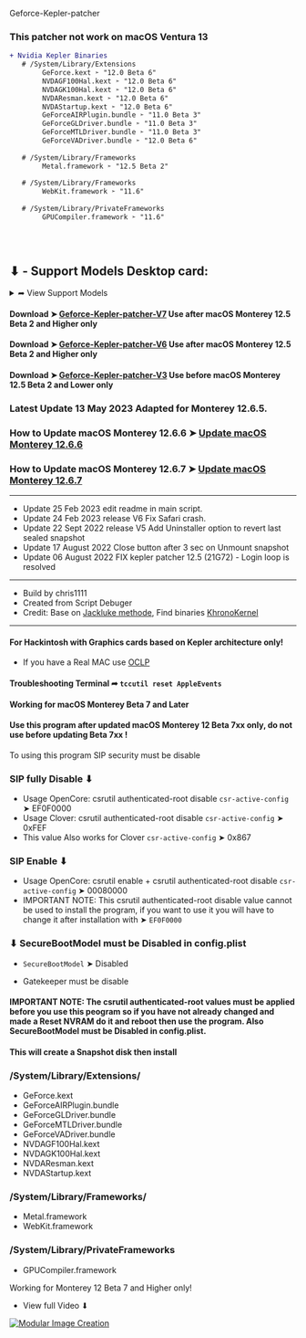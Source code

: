 Geforce-Kepler-patcher

### This patcher not work on macOS Ventura 13


```diff
+ Nvidia Kepler Binaries
   # /System/Library/Extensions
        GeForce.kext ➣ "12.0 Beta 6"
        NVDAGF100Hal.kext ➣ "12.0 Beta 6"
        NVDAGK100Hal.kext ➣ "12.0 Beta 6"
        NVDAResman.kext ➣ "12.0 Beta 6"
        NVDAStartup.kext ➣ "12.0 Beta 6"
        GeForceAIRPlugin.bundle ➣ "11.0 Beta 3"
        GeForceGLDriver.bundle ➣ "11.0 Beta 3"
        GeForceMTLDriver.bundle ➣ "11.0 Beta 3"
        GeForceVADriver.bundle ➣ "12.0 Beta 6"
     
   # /System/Library/Frameworks
        Metal.framework ➣ "12.5 Beta 2"
        
   # /System/Library/Frameworks
        WebKit.framework ➣ "11.6"
        
   # /System/Library/PrivateFrameworks
        GPUCompiler.framework ➣ "11.6"
   
        
        

```

## ⬇︎ - Support Models Desktop card:
<details> 
  <summary>➦ View Support Models</summary>

### NVIDIA GeForce GTX TITAN Z
### NVIDIA GeForce GTX TITAN Black
### NVIDIA GeForce GTX 780
### NVIDIA GeForce GTX 770
### NVIDIA GeForce GTX 760 Ti
### NVIDIA GeForce GTX 760
### NVIDIA GeForce GTX 760 (192-bit)
### NVIDIA GeForce GTX 760 Ti OEM
### NVIDIA GeForce GT 740
### NVIDIA GeForce GT 730
### NVIDIA GeForce GT 720
### NVIDIA GeForce GT 710
### NVIDIA GeForce GTX 690
### NVIDIA GeForce GTX 660
### NVIDIA GeForce GTX 650 Ti Boost
### NVIDIA GeForce GTX 650 Ti
### NVIDIA GeForce GTX 650
### NVIDIA GeForce GTX 645
### NVIDIA GeForce GT 640
### NVIDIA GeForce GT 635
### NVIDIA GeForce GT 630

</details>

#### Download ➤ [Geforce-Kepler-patcher-V7](https://github.com/chris1111/Geforce-Kepler-patcher/releases/tag/V7) Use after macOS Monterey 12.5 Beta 2 and Higher only
#### Download ➤ [Geforce-Kepler-patcher-V6](https://github.com/chris1111/Geforce-Kepler-patcher/releases/tag/V6) Use after macOS Monterey 12.5 Beta 2 and Higher only
#### Download ➤ [Geforce-Kepler-patcher-V3](https://github.com/chris1111/Geforce-Kepler-patcher/releases/tag/V3) Use before macOS Monterey 12.5 Beta 2 and Lower only 

### Latest Update 13 May 2023 Adapted for Monterey 12.6.5.
### How to Update macOS Monterey 12.6.6 ➤ [Update macOS Monterey 12.6.6](https://github.com/chris1111/Geforce-Kepler-patcher/blob/Master/Update%2012.6.6.md)
### How to Update macOS Monterey 12.6.7 ➤ [Update macOS Monterey 12.6.7](https://github.com/chris1111/Geforce-Kepler-patcher/blob/Master/Update%2012.6.7.md)
------------------------------------------------------------------------

- Update 25 Feb 2023 edit readme in main script.
- Update 24 Feb 2023 release V6 Fix Safari crash.
- Update 22 Sept 2022 release V5 Add Uninstaller option to revert last sealed snapshot
- Update 17 August 2022 Close button after 3 sec on Unmount snapshot
- Update 06 August 2022 FIX kepler patcher 12.5 (21G72) - Login loop is resolved

------------------------------------------------------------------------

- Build by chris1111
- Created from Script Debuger
- Credit: Base on [Jackluke methode](https://github.com/jacklukem), Find binaries [KhronoKernel](https://github.com/dortania/PatcherSupportPkg)

------------------------------------------------------------------------

#### For Hackintosh with Graphics cards based on Kepler architecture only!
- If you have a Real MAC use [OCLP](https://github.com/dortania/OpenCore-Legacy-Patcher)

#### Troubleshooting Terminal ➦ `tccutil reset AppleEvents`


#### Working for macOS Monterey Beta 7 and Later

#### Use this program after updated macOS Monterey 12 Beta 7xx only, do not use before updating Beta 7xx !
To using this program SIP security must be disable

###  SIP fully Disable ⬇︎
- Usage OpenCore: csrutil authenticated-root disable `csr-active-config` ➤ EF0F0000
- Usage Clover: csrutil authenticated-root disable `csr-active-config` ➤ 0xFEF
- This value Also works for Clover `csr-active-config` ➤ 0x867

###  SIP Enable ⬇︎ 
- Usage OpenCore: csrutil enable + csrutil authenticated-root disable `csr-active-config` ➤ 00080000
- IMPORTANT NOTE: This csrutil authenticated-root disable value cannot be used to install the program, if you want to use it you will have to change it after installation with ➤  `EF0F0000`
 


### ⬇︎ SecureBootModel must be Disabled in config.plist
- `SecureBootModel` ➤ Disabled

- Gatekeeper must be disable
#### IMPORTANT NOTE: The csrutil authenticated-root values must be applied before you use this peogram so if you have not already changed and made a Reset NVRAM do it and reboot then use the program. Also SecureBootModel must be Disabled in config.plist.

#### This will create a Snapshot disk then install

### /System/Library/Extensions/

- GeForce.kext
- GeForceAIRPlugin.bundle
- GeForceGLDriver.bundle
- GeForceMTLDriver.bundle
- GeForceVADriver.bundle
- NVDAGF100Hal.kext
- NVDAGK100Hal.kext
- NVDAResman.kext
- NVDAStartup.kext

### /System/Library/Frameworks/
- Metal.framework
- WebKit.framework

### /System/Library/PrivateFrameworks
- GPUCompiler.framework

        
Working for Monterey 12 Beta 7 and Higher only!

- View full Video ⬇︎

[![Modular Image Creation](https://user-images.githubusercontent.com/6248794/134072536-7c46b8cc-4d8b-42f9-a28a-3c02734f1f5d.png)](https://www.youtube.com/watch?v=X0seonNM_1Y)


